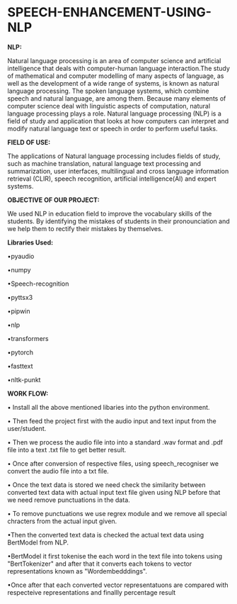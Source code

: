 # SPEECH-ENHANCEMENT-USING-NLP

**NLP:**

Natural language processing is an area of computer science and artificial intelligence that deals with computer-human language interaction.The study of mathematical and computer modelling of many aspects of language, as well as the development of a wide range of systems, 
is known as natural language processing. The spoken language systems, which combine speech and natural language, are among them.
Because many elements of computer science deal with linguistic aspects of computation, natural language processing plays a role.
Natural language processing (NLP) is a field of study and application that looks at how computers can interpret and modify natural language text or speech in order to 
perform useful tasks.

**FIELD OF USE:**

   The applications of Natural language processing includes fields of study, such as machine translation, natural language text processing and 
summarization, user interfaces, multilingual and cross language information retrieval (CLIR), speech recognition, artificial intelligence(AI) and expert systems.

**OBJECTIVE OF OUR PROJECT:**

We used NLP in education field  to improve the vocabulary skills of the students. By identifying the mistakes of students in their pronounciation and  we help them to rectify their mistakes by themselves.

**Libraries Used:**

•pyaudio 

•numpy

•Speech-recognition

•pyttsx3

•pipwin

•nlp

•transformers

•pytorch

•fasttext

•nltk-punkt

    
**WORK FLOW:**

• Install all the above mentioned libaries into the python environment.

• Then feed the project first with the audio input and text input from the user/student.

• Then we process the audio file into into a standard .wav format and .pdf file into a text .txt file to get better result.

• Once after conversion of respective files, using speech_recogniser we convert the audio file into a txt file.

• Once the text data is stored we need check the similarity between converted text data with actual input text file given using NLP before that we need remove punctuations in the data.

• To remove punctuations we use regrex module and we remove all special chracters from the actual input given.

•Then the converted text data  is checked the actual text data using BertModel from NLP.

•BertModel it first tokenise the each word in the text file into tokens using "BertTokenizer" and after that it converts each tokens to vector representations known as "Wordembedddings".

•Once after that each converted vector representatuons are compared with respecteive representations and finallly percentage result 
